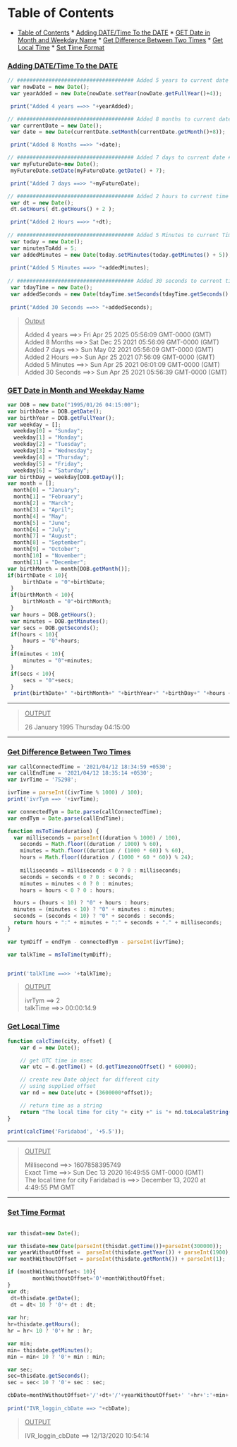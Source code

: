 Table of Contents
=================

   * [Table of Contents](#table-of-contents)
         * [<ins>Adding DATE/Time To the DATE</ins>](#adding-datetime-to-the-date)
         * [<ins>GET Date in Month and Weekday Name</ins>](#get-date-in-month-and-weekday-name)
         * [<ins>Get Difference Between Two Times</ins>](#get-difference-between-two-times)
         * [<ins>Get Local Time<ins></ins></ins>](#get-local-time)
         * [<ins>Set Time Format<ins></ins></ins>](#set-time-format)
### <ins>Adding DATE/Time To the DATE</ins>
```js
// ##################################### Added 5 years to current date #####################################
 var nowDate = new Date();
 var yearAdded = new Date(nowDate.setYear(nowDate.getFullYear()+4));

 print("Added 4 years ==>> "+yearAdded);

// ##################################### Added 8 months to current date #####################################
 var currentDate = new Date();
 var date = new Date(currentDate.setMonth(currentDate.getMonth()+8));

 print("Added 8 Months ==>> "+date);

// ##################################### Added 7 days to current date #####################################
 var myFutureDate=new Date();
 myFutureDate.setDate(myFutureDate.getDate() + 7);

 print("Added 7 days ==>> "+myFutureDate);

// ##################################### Added 2 hours to current time #####################################
 var dt = new Date();
 dt.setHours( dt.getHours() + 2 );

 print("Added 2 Hours ==>> "+dt);
     
// ##################################### Added 5 Minutes to current Time #####################################
 var today = new Date();
 var minutesToAdd = 5;
 var addedMinutes = new Date(today.setMinutes(today.getMinutes() + 5));
          
 print("Added 5 Minutes ==>> "+addedMinutes);
             
// ##################################### Added 30 seconds to current time #####################################
 var tdayTime = new Date();
 var addedSeconds = new Date(tdayTime.setSeconds(tdayTime.getSeconds() + 30));
                 
 print("Added 30 Seconds ==>> "+addedSeconds);
```
> <ins>Output</ins>
> 
> Added 4 years ==>> Fri Apr 25 2025 05:56:09 GMT-0000 (GMT)
> Added 8 Months ==>> Sat Dec 25 2021 05:56:09 GMT-0000 (GMT)
> Added 7 days ==>> Sun May 02 2021 05:56:09 GMT-0000 (GMT)
> Added 2 Hours ==>> Sun Apr 25 2021 07:56:09 GMT-0000 (GMT)
> Added 5 Minutes ==>> Sun Apr 25 2021 06:01:09 GMT-0000 (GMT)
> Added 30 Seconds ==>> Sun Apr 25 2021 05:56:39 GMT-0000 (GMT)

### <ins>GET Date in Month and Weekday Name</ins>

```js
var DOB = new Date("1995/01/26 04:15:00");             
var birthDate = DOB.getDate();             
var birthYear = DOB.getFullYear();             
var weekday = [];             
  weekday[0] = "Sunday";             
  weekday[1] = "Monday";             
  weekday[2] = "Tuesday";             
  weekday[3] = "Wednesday";             
  weekday[4] = "Thursday";             
  weekday[5] = "Friday";             
  weekday[6] = "Saturday";             
var birthDay = weekday[DOB.getDay()];             
var month = [];             
  month[0] = "January";             
  month[1] = "February";             
  month[2] = "March";             
  month[3] = "April";             
  month[4] = "May";             
  month[5] = "June";             
  month[6] = "July";             
  month[7] = "August";             
  month[8] = "September";             
  month[9] = "October";             
  month[10] = "November";             
  month[11] = "December";             
var birthMonth = month[DOB.getMonth()];             
if(birthDate < 10){             
     birthDate = "0"+birthDate;             
 }             
 if(birthMonth < 10){             
     birthMonth = "0"+birthMonth;             
 }             
 var hours = DOB.getHours();             
 var minutes = DOB.getMinutes();             
 var secs = DOB.getSeconds();             
 if(hours < 10){             
     hours = "0"+hours;             
 }             
 if(minutes < 10){             
     minutes = "0"+minutes;             
 }             
 if(secs < 10){             
     secs = "0"+secs;             
 }             
  print(birthDate+" "+birthMonth+" "+birthYear+" "+birthDay+" "+hours + ":"+minutes + ":"+secs);     
```
___
  > <ins>OUTPUT</ins>    
  > 
  >26 January 1995 Thursday 04:15:00      

___


### <ins>Get Difference Between Two Times</ins>

```js
var callConnectedTime = '2021/04/12 18:34:59 +0530';
var callEndTime = '2021/04/12 18:35:14 +0530';
var ivrTime = '75298';

ivrTime = parseInt((ivrTime % 1000) / 100);
print('ivrTym ==> '+ivrTime);

var connectedTym = Date.parse(callConnectedTime);
var endTym = Date.parse(callEndTime);

function msToTime(duration) {
  var milliseconds = parseInt((duration % 1000) / 100),
    seconds = Math.floor((duration / 1000) % 60),
    minutes = Math.floor((duration / (1000 * 60)) % 60),
    hours = Math.floor((duration / (1000 * 60 * 60)) % 24);
    
    milliseconds = milliseconds < 0 ? 0 : milliseconds;
    seconds = seconds < 0 ? 0 : seconds;
    minutes = minutes < 0 ? 0 : minutes;
    hours = hours < 0 ? 0 : hours;

  hours = (hours < 10) ? "0" + hours : hours;
  minutes = (minutes < 10) ? "0" + minutes : minutes;
  seconds = (seconds < 10) ? "0" + seconds : seconds;
  return hours + ":" + minutes + ":" + seconds + "." + milliseconds;
}

var tymDiff = endTym - connectedTym - parseInt(ivrTime);

var talkTime = msToTime(tymDiff);


print('talkTime ==>> '+talkTime);
```

> <ins>OUTPUT</ins>
> 
>ivrTym ==> 2    
>talkTime ==>> 00:00:14.9   

### <ins>Get Local Time<ins>

```js
function calcTime(city, offset) {
    var d = new Date();

    // get UTC time in msec
    var utc = d.getTime() + (d.getTimezoneOffset() * 60000);

    // create new Date object for different city
    // using supplied offset
    var nd = new Date(utc + (3600000*offset));

    // return time as a string
    return "The local time for city "+ city +" is "+ nd.toLocaleString();
}

print(calcTime('Faridabad', '+5.5'));
```   
___

> <ins>OUTPUT</ins>   
> 
>Millisecond ==>> 1607858395749   
>Exact Time ==>> Sun Dec 13 2020 16:49:55 GMT-0000 (GMT)   
>The local time for city Faridabad is ==>> December 13, 2020 at 4:49:55 PM GMT   
___

### <ins>Set Time Format<ins>

```js

var thisdat=new Date();

var thisdate=new Date(parseInt(thisdat.getTime())+parseInt(300000));
var yearWithoutOffset =  parseInt(thisdate.getYear()) + parseInt(1900);
var monthWithoutOffset = parseInt(thisdate.getMonth()) + parseInt(1);

if (monthWithoutOffset< 10){
        monthWithoutOffset='0'+monthWithoutOffset;
}
var dt;
 dt=thisdate.getDate();
 dt = dt< 10 ? '0'+ dt : dt;
 
var hr;
hr=thisdate.getHours();
hr = hr< 10 ? '0'+ hr : hr;

var min;
min= thisdate.getMinutes();
min = min< 10 ? '0'+ min : min; 

var sec;
sec=thisdate.getSeconds();
sec = sec< 10 ? '0'+ sec : sec;

cbDate=monthWithoutOffset+'/'+dt+'/'+yearWithoutOffset+' '+hr+':'+min+':'+sec;
 
print("IVR_loggin_cbDate ==> "+cbDate);

```
> <ins>OUTPUT</ins>   
>
> IVR_loggin_cbDate ==> 12/13/2020 10:54:14
